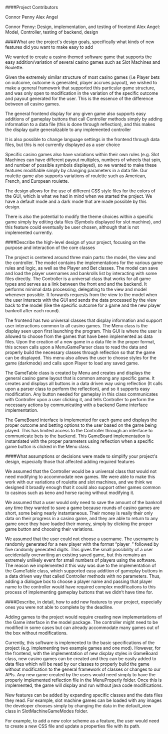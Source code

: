 ####Project Contributors


Connor Penny
Alex Angel

Connor Penny: Design, implementation, and testing of frontend
Alex Angel: Model, Controller, testing of backend, design

####What are the project's design goals, specifically what kinds of new features did you want to make easy to add


We wanted to create a casino themed software game that supports the easy addition/variation of several casino games such as Slot Machines and Roulette. 


Given the extremely similar structure of most casino games (i.e Player bets on outcome, outcome is generated, player accrues payout), we wished to make a general framework that supported this particular game structure, and was only open to modification in the variation of the specific outcome and payout generated for the user. This is the essence of the difference between all casino games.


The general frontend display for any given game also supports easy additions of gameplay buttons that call Controller methods simply by adding information to a data file (this is done through reflection), and this makes the display quite generalizable to any implemented controller


It is also possible to change language settings in the frontend through data files, but this is not currently displayed as a user choice


Specific casino games also have variations within their own rules (e.g. Slot Machines can have different payout multiples, numbers of wheels that spin, and number of possible symbols displayed), so we wanted to make these features modifiable simply by changing parameters in a data file. Our roulette game also supports variations of roulette such as American, French, and European roulette.


The design allows for the use of different CSS style files for the colors of the GUI, which is what we had in mind when we started the project. We have a default mode and a dark mode that are made possible by this design.


There is also the potential to modify the theme choices within a specific game simply by editing data files (Symbols displayed for slot machine), and this feature could eventually be user chosen, although that is not implemented currently.

####Describe the high-level design of your project, focusing on the purpose and interaction of the core classes


The project is centered around three main parts: the model, the view and the controller.
The model contains the implementations for the various game rules and logic, as well as the Player and Bet classes. The model can save and load the player usernames and bankrolls list by interacting with some files directly. The Controller is a universal class that works for all game types and serves as a link between the front end and the backend. It performs minimal data processing, delegating to the view and model whenever possible. It forwards requests from the view to the model when the user interacts with the GUI and sends the data processed by the view back to the model (like the specific outcome for a game and the new player bankroll after each round).


The frontend has two universal classes that display information and support user interactions common to all casino games. The Menu class is the display seen upon first launching the program. This GUI is where the user is allowed to choose from the games that have been implemented as data files. Upon the creation of a new game in a data file in the proper format, this screen calls upon a MenuGameParser class to read the data and properly build the necessary classes through reflection so that the game can be displayed. This menu also allows the user to choose styles for the game (darkmode) and calls upon Player to load any saved game. 


The GameTable class is created by Menu and creates and displays the general casino game layout that is common among any specific game. It creates and displays all buttons in a data driven way using reflection (It calls upon a parser class to perform the reflection), and so it supports easy modification. Any button needed for gameplay in this class communicates with Controller upon a user clicking it, and tells Controller to perform the necessary actions by communicating with a backend Game interface implementation.


The GameBoard interface is implemented for each game and displays the proper outcome and betting options to the user based on the game being played. This has limited access to the Controller through an interface to communicate bets to the backend. This GameBoard implementation is instantiated with the proper parameters using reflection when a specific game button is clicked in the Menu class.


####What assumptions or decisions were made to simplify your project's design, especially those that affected adding required features


We assumed that the Controller would be a universal class that would not need modifying to accommodate new games. We were able to make this work with our variations of roulette and slot machines, and we think we designed it broadly enough that it could also support other games common to casinos such as keno and horse racing without modifying it.


We assumed that a user would only need to save the amount of the bankroll any time they wanted to save a game because rounds of casino games are short, some being nearly instantaneous. Their money is really their only data on their progress in a casino game, and they are able to return to any game once they have loaded their money, simply by clicking the proper game button and choosing their variations.


We assumed that the user could not choose a username. The username is randomly generated for a new player with the format “player_” followed by five randomly generated digits. This gives the small possibility of a user accidentally overwriting an existing saved game, but this remains an extremely unlikely event for small numbers of players using the software. The reason we implemented it this way was due to the implementation of the GameTable class, which supported easy addition of gameplay buttons in a data driven way that called Controller methods with no parameters. Thus, adding a dialogue box to choose a player name and passing that player name to the controller would have required complex modifications to this process of implementing gameplay buttons that we didn’t have time for.

####Describe, in detail, how to add new features to your project, especially ones you were not able to complete by the deadline.



Adding games to the project would require creating new implementations of the Game interface in the model package. The controller might need to be modified in some cases but can already accommodate many games out of the box without modifications.


Currently, this software is implemented to the basic specifications of the project (e.g. implementing two example games and one mod). However, for the frontend, with the implementation of new display styles in GameBoard class, new casino games can be created and they can be easily added to data files which will be read by our classes to properly build the game without modification to the general framework of classes or changes to our APIs. Any new game created by the users would need simply to have the properly implemented reflection file in the MenuProperly folder. Once this is implemented, the game will display and run without java code modifications.


New features can be added by expanding specific classes and the data files they read. For example, slot machine games can be loaded with any images the developer chooses simply by changing the data in the default_view class in SlotMachineGameModes folder.


For example, to add a new color scheme as a feature, the user would need to create a new CSS file and update a properties file with its path.

